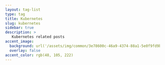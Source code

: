 ```yaml
---
layout: tag-list
type: tag
title: Kubernetes
slug: kubernetes
sidebar: true
description: >
   Kubernetes related posts
accent_image: 
  background: url('/assets/img/common/3e78600c-46a9-4374-88a1-5e0f9fd9bc4e.png') center/cover
  overlay: false
accent_color: rgb(48, 105, 222)
---
```

